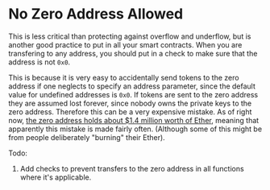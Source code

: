 # No Zero Address Allowed

This is less critical than protecting against overflow and underflow, but is another good practice to put in all your smart contracts. When you are transfering to any address, you should put in a check to make sure that the address is not `0x0`. 

This is because it is very easy to accidentally send tokens to the zero address if one neglects to specify an address parameter, since the default value for undefined addresses is `0x0`. If tokens are sent to the zero address they are assumed lost forever, since nobody owns the private keys to the zero address. Therefore this can be a very expensive mistake. As of right now, [the zero address holds about $1.4 million worth of Ether](https://etherscan.io/address/0x0000000000000000000000000000000000000000), meaning that apparently this mistake is made fairly often. (Although some of this might be from people deliberately "burning" their Ether).

Todo:

1. Add checks to prevent transfers to the zero address in all functions where it's applicable.
